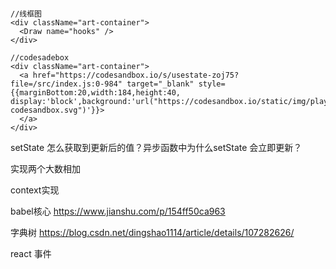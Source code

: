 ```tsx

//线框图
<div className="art-container">
  <Draw name="hooks" />
</div>

//codesadebox
<div className="art-container">
  <a href="https://codesandbox.io/s/usestate-zoj75?file=/src/index.js:0-984" target="_blank" style={{marginBottom:20,width:184,height:40, display:'block',background:'url("https://codesandbox.io/static/img/play-codesandbox.svg")'}}>
  </a>
</div>

```

setState 怎么获取到更新后的值？异步函数中为什么setState 会立即更新？

实现两个大数相加


context实现

babel核心
https://www.jianshu.com/p/154ff50ca963


字典树
https://blog.csdn.net/dingshao1114/article/details/107282626/


react 事件

